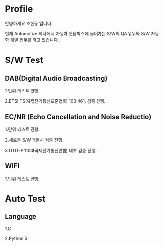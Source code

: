 # Profile
안녕하세요 조현규 입니다.

현재 Automotive 회사에서 자동차 셋탑박스에 들어가는 S/W의 QA 업무와 S/W 자동화 개발 업무를 하고 있습니다.


# S/W Test
## DAB(Digital Audio Broadcasting)

 1.단위 테스트 진행. 
 
 2.ETSI TS(유럽전기통신표준협회) 103 461, 검증 진행.
 
 
## EC/NR (Echo Cancellation and Noise Reductio)

 1.단위 테스트 진행.
 
 2.새로운 S/W 개발시 검증 진행.
 
 3.ITUT-P.1100(국제전기통신연합) 내부 검증 진행.
 
 
 ## WIFI
 
 1.단위 테스트 진행.


# Auto Test
## Language
 1.C 
 
 2.Python 3
